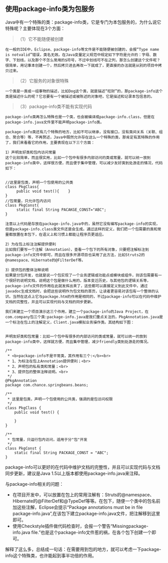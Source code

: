 使用package-info类为包服务
--
Java中有一个特殊的类：package-info类，它是专门为本包服务的，为什么说它特殊呢？主要体现在3个方面：

> （1）它不能随便被创建
```text
在一般的IDE中，Eclipse、package-info等文件是不能随便被创建的，会报“Type name is notvalid”错误，类名无效。在Java变量定义规范中规定如下字符是允许的：字母、数字、下划线，以及那个不怎么常用的$符号，不过中划线可不在之列，那怎么创建这个文件呢？很简单，用记事本创建一个，然后拷贝进去再改一下就成了，更直接的办法就是从别的项目中拷贝过来。
```

> （2）它服务的对象很特殊
```text
一个类是一类或一组事物的描述，比如Dog这个类，就是描述“旺财”的，那package-info这个类是描述什么的呢？它总要有一个被描述或被陈述的对象吧，它是描述和记录本包信息的。
```

> （3）package-info类不能有实现代码

```text
package-info类再怎么特殊也是一个类，也会被编译成package-info.class，但是在package-info.java文件里不能声明package-info类。

package-info类还有几个特殊的地方，比如不可以继承，没有接口，没有类间关系（关联、组合、聚合等）等，不再赘述，Java中既然允许存在这么一个特殊的类，那肯定有其特殊的作用了，我们来看看它的作用，主要表现在以下三个方面：

1）声明友好类和包内访问常量
这个比较简单，而且很实用，比如一个包中有很多内部访问的类或常量，就可以统一放到package-info类中，这样很方便，而且便于集中管理，可以减少友好类到处游走的情况，代码如下：


//这里是包类，声明一个包使用的公共类  
class PkgClass{  
     public void test(){    }  
}  
//包常量，只允许包内访问  
class PkgConst{  
     static final String PACAKGE_CONST="ABC";  
}

注意以上代码是存放在package-info.java中的，虽然它没有编写package-info的实现，但是package-info.class类文件还是会生成。通过这样的定义，我们把一个包需要的类和常量都放置在本包下，在语义上和习惯上都能让程序员更适应。

2）为在包上标注注解提供便利
比如我们要写一个注解（Annotation），查看一个包下的所有对象，只要把注解标注到package-info文件中即可，而且在很多开源项目也采用了此方法，比如Struts2的@namespace、Hibernate的@FilterDef等。

3）提供包的整体注释说明
如果是分包开发，也就是说一个包实现了一个业务逻辑或功能点或模块或组件，则该包需要有一个很好的说明文档，说明这个包是做什么用的，版本变迁历史，与其他包的逻辑关系等，package-info文件的作用在此就发挥出来了，这些都可以直接定义到此文件中，通过javadoc生成文档时，会把这些说明作为包文档的首页，让读者更容易对该包有一个整体的认识。当然在这点上它与package.htm的作用是相同的，不过package-info可以在代码中维护文档的完整性，并且可以实现代码与文档的同步更新。

我们来建立一个项目演示这三个作用，建立一个package-info的Java Project，在com.company包三个类:package-info.java是我们重点关注的，PkgAnnotation.java是一个标注在包上的注解定义，Client.java模拟业务操作类。其结构如下图：


声明友好类和包常量：比如一个包中有很多的内部访问的类或常量，就可以统一的放到package-info类中，这样就方便，而且集中管理，减少friendly类到处游走的情况。

/**
 * <b>package-info不是平常类，其作用有三个:</b><br> 
 * 1、为标注在包上Annotation提供便利；<br> 
 * 2、声明包的私有类和常量；<br> 
 * 3、提供包的整体注释说明。<br>  
 */
@PkgAnnotation
package com.chance.springbeans.beans;

/**
 * 这里是包类，声明一个包使用的公共类，强调的是包访问权限
 */
class PkgClass {
    public void test() {

    }
}

/**
 * 包常量，只运行包内访问，适用于分"包"开发
 */
class PkgConst {
    static final String PACKAGE_CONST = "ABC";
}
```

package-info可以更好的在代码中维护文档的完整性，并且可以实现代码与文档同步更新，建议是Java 1.5以上版本都使用package-info.java来注释。 

与package-info相关的问题：
* 在项目开发中，可以放置在包上的常用注解有：Struts的@namespace、Hibernate的@FilterDef和@TypeDef等等。在包下，随便一个类中的包名前加这些注解，Eclipse会提示“Package annotations must be in file package-info.java”,在该包下建立package-info.java文件，把注解移到这里即可。
* 使用Checkstyle插件做代码检查时，会报一个警告“Missingpackage-info.java file.”也是这个package-info文件惹的祸，在各个包下创建一个即可。

解释了这么多，总结成一句话：在需要用到包的地方，就可以考虑一下package-info这个特殊类，也许能起到事半功倍的作用。

